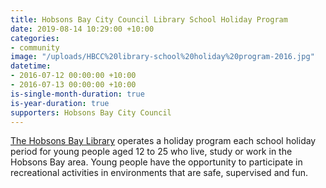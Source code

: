 ```yaml
---
title: Hobsons Bay City Council Library School Holiday Program
date: 2019-08-14 10:29:00 +10:00
categories:
- community
image: "/uploads/HBCC%20library-school%20holiday%20program-2016.jpg"
datetime:
- 2016-07-12 00:00:00 +10:00
- 2016-07-13 00:00:00 +10:00
is-single-month-duration: true
is-year-duration: true
supporters: Hobsons Bay City Council
---
```


[The Hobsons Bay Library](https://libraries.hobsonsbay.vic.gov.au/) operates a holiday program each school holiday period for young people aged 12 to 25 who live, study or work in the Hobsons Bay area. Young people have the opportunity to participate in recreational activities in environments that are safe, supervised and fun.